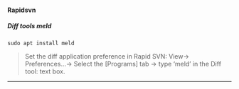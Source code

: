 #### Rapidsvn

##### Diff tools *meld*
``` console
sudo apt install meld
```
> Set the diff application preference in Rapid SVN: View-> Preferences…-> Select the [Programs] tab -> type ‘meld’ 
in the Diff tool: text box.
_________
